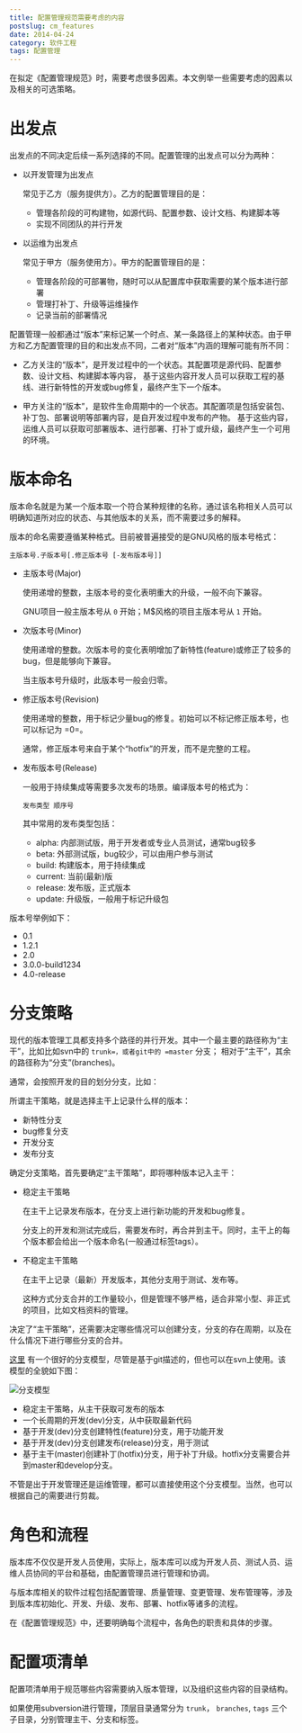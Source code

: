 ```yaml
---
title: 配置管理规范需要考虑的内容
postslug: cm_features
date: 2014-04-24
category: 软件工程
tags: 配置管理
---
```


在拟定《配置管理规范》时，需要考虑很多因素。本文例举一些需要考虑的因素以及相关的可选策略。

<!-- more -->

出发点
======

出发点的不同决定后续一系列选择的不同。配置管理的出发点可以分为两种：

-   以开发管理为出发点

    常见于乙方（服务提供方）。乙方的配置管理目的是：

    -   管理各阶段的可构建物，如源代码、配置参数、设计文档、构建脚本等
    -   实现不同团队的并行开发

-   以运维为出发点

    常见于甲方（服务使用方）。甲方的配置管理目的是：

    -   管理各阶段的可部署物，随时可以从配置库中获取需要的某个版本进行部署
    -   管理打补丁、升级等运维操作
    -   记录当前的部署情况

配置管理一般都通过“版本”来标记某一个时点、某一条路径上的某种状态。由于甲方和乙方配置管理的目的和出发点不同，二者对“版本”内涵的理解可能有所不同：

-   乙方关注的“版本”，是开发过程中的一个状态。其配置项是源代码、配置参数、设计文档、构建脚本等内容，
    基于这些内容开发人员可以获取工程的基线、进行新特性的开发或bug修复，最终产生下一个版本。

-   甲方关注的“版本”，是软件生命周期中的一个状态。其配置项是包括安装包、补丁包、部署说明等部署内容，是自开发过程中发布的产物。
    基于这些内容，运维人员可以获取可部署版本、进行部署、打补丁或升级，最终产生一个可用的环境。

版本命名
========

版本命名就是为某一个版本取一个符合某种规律的名称，通过该名称相关人员可以明确知道所对应的状态、与其他版本的关系，而不需要过多的解释。

版本的命名需要遵循某种格式。目前被普遍接受的是GNU风格的版本号格式：

`主版本号.子版本号[.修正版本号 [-发布版本号]]`

-   主版本号(Major)

    使用递增的整数，主版本号的变化表明重大的升级，一般不向下兼容。

    GNU项目一般主版本号从 `0` 开始；M\$风格的项目主版本号从 `1` 开始。

-   次版本号(Minor)

    使用递增的整数。次版本号的变化表明增加了新特性(feature)或修正了较多的bug，但是能够向下兼容。

    当主版本号升级时，此版本号一般会归零。

-   修正版本号(Revision)

    使用递增的整数，用于标记少量bug的修复。初始可以不标记修正版本号，也可以标记为
    =0=。

    通常，修正版本号来自于某个“hotfix”的开发，而不是完整的工程。

-   发布版本号(Release)

    一般用于持续集成等需要多次发布的场景。编译版本号的格式为：

    `发布类型 顺序号`

    其中常用的发布类型包括：

    -   alpha: 内部测试版，用于开发者或专业人员测试，通常bug较多
    -   beta: 外部测试版，bug较少，可以由用户参与测试
    -   build: 构建版本，用于持续集成
    -   current: 当前(最新)版
    -   release: 发布版，正式版本
    -   update: 升级版，一般用于标记升级包

版本号举例如下：

-   0.1
-   1.2.1
-   2.0
-   3.0.0-build1234
-   4.0-release

分支策略
========

现代的版本管理工具都支持多个路径的并行开发。其中一个最主要的路径称为“主干”，比如比如svn中的
`trunk=，或者git中的 =master` 分支；
相对于“主干”，其余的路径称为“分支”(branches)。

通常，会按照开发的目的划分分支，比如：

所谓主干策略，就是选择主干上记录什么样的版本：

-   新特性分支
-   bug修复分支
-   开发分支
-   发布分支

确定分支策略，首先要确定“主干策略”，即将哪种版本记入主干：

-   稳定主干策略

    在主干上记录发布版本，在分支上进行新功能的开发和bug修复。

    分支上的开发和测试完成后，需要发布时，再合并到主干。同时，主干上的每个版本都会给出一个版本命名(一般通过标签tags）。

-   不稳定主干策略

    在主干上记录（最新）开发版本，其他分支用于测试、发布等。

    这种方式分支合并的工作量较小，但是管理不够严格，适合非常小型、非正式的项目，比如文档资料的管理。

决定了“主干策略”，还需要决定哪些情况可以创建分支，分支的存在周期，以及在什么情况下进行哪些分支的合并。

[这里](http://nvie.com/posts/a-successful-git-branching-model/)
有一个很好的分支模型，尽管是基于git描述的，但也可以在svn上使用。该模型的全貌如下图：

![分支模型](http://nvie.com/img/2009/12/Screen-shot-2009-12-24-at-11.32.03.png)

-   稳定主干策略，从主干获取可发布的版本
-   一个长周期的开发(dev)分支，从中获取最新代码
-   基于开发(dev)分支创建特性(feature)分支，用于功能开发
-   基于开发(dev)分支创建发布(release)分支，用于测试
-   基于主干(master)创建补丁(hotfix)分支，用于补丁升级。hotfix分支需要合并到master和develop分支。

不管是出于开发管理还是运维管理，都可以直接使用这个分支模型。当然，也可以根据自己的需要进行剪裁。

角色和流程
==========

版本库不仅仅是开发人员使用，实际上，版本库可以成为开发人员、测试人员、运维人员协同的平台和基础，由配置管理员进行管理和协调。

与版本库相关的软件过程包括配置管理、质量管理、变更管理、发布管理等，涉及到版本库初始化、开发、升级、发布、部署、hotfix等诸多的流程。

在《配置管理规范》中，还要明确每个流程中，各角色的职责和具体的步骤。

配置项清单
==========

配置项清单用于规范哪些内容需要纳入版本管理，以及组织这些内容的目录结构。

如果使用subversion进行管理，顶层目录通常分为 `trunk`， `branches`,
`tags` 三个子目录，分别管理主干、分支和标签。
